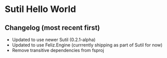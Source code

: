 # Sutil Hello World

## Changelog (most recent first)

- Updated to use newer Sutil (0.2.1-alpha)
- Updated to use Feliz.Engine (currrently shipping as part of Sutil for now)
- Remove transitive dependencies from fsproj
